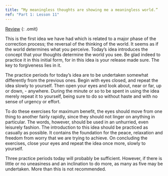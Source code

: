 ```yaml
---
title: “My meaningless thoughts are showing me a meaningless world.”
ref: "Part 1: Lesson 11"
---
```


<a class="hide-review" href="/acim/workbook/l053/#l011">Review</a>
{: .omit}

This is the first idea we have had which is related to a major phase of
the correction process; the reversal of the thinking of the world. It
seems as if the world determines what you perceive. Today’s idea
introduces the concept that your thoughts determine the world you see.
Be glad indeed to practice it in this initial form, for in this idea is
your release made sure. The key to forgiveness lies in it.

The practice periods for today’s idea are to be undertaken somewhat
differently from the previous ones. Begin with eyes closed, and repeat
the idea slowly to yourself. Then open your eyes and look about, near or
far, up or down, - anywhere. During the minute or so to be spent in
using the idea merely repeat it to yourself, being sure to do so without
haste and with no sense of urgency or effort.

To do these exercises for maximum benefit, the eyes should move from one
thing to another fairly rapidly, since they should not linger on
anything in particular. The words, however, should be used in an
unhurried, even leisurely fashion. The introduction to this idea should
be practiced as casually as possible. It contains the foundation for the
peace, relaxation and freedom from worry that we are trying to achieve.
On concluding the exercises, close your eyes and repeat the idea once
more, slowly to yourself.

Three practice periods today will probably be sufficient. However, if
there is little or no uneasiness and an inclination to do more, as many
as five may be undertaken. More than this is not recommended.

